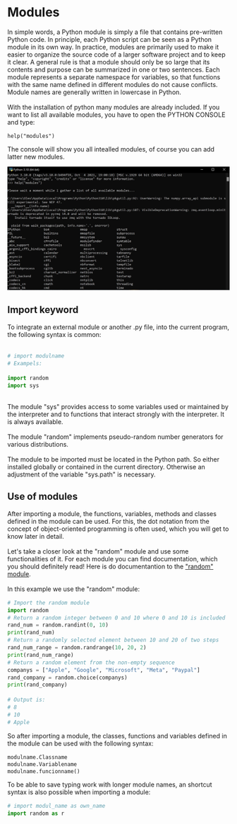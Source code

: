 # Modules

In simple words, a Python module is simply a file that contains pre-written Python code. In principle, each Python script can be seen as a Python module in its own way.
In practice, modules are primarily used to make it easier to organize the source code of a larger software project and to keep it clear. A general rule is that a module should only be so large that its contents and purpose can be summarized in one or two sentences. Each module represents a separate namespace for variables, so that functions with the same name defined in different modules do not cause conflicts. Module names are generally written in lowercase in Python.
<br>
<br>
With the installation of python many modules are already included. If you want to list all available modules, you have to open the PYTHON CONSOLE and type: 

```
help("modules") 
```

The console will show you all intealled modules, of course you can add latter new modules.

<p align="center">
<img src="https://github.com/Olexandr-Andriyenko/Python-learning-path/blob/main/illustrations/img27.JPG" width="700">
<p> 
  
## Import keyword
  
To integrate an external module or another .py file, into the current program, the following syntax is common:  
```python
  
# import modulname
# Exampels:

import random
import sys
  
```
  
The module "sys"  provides access to some variables used or maintained by the interpreter and to functions that interact strongly with the interpreter. It is always available.<br>
<br>
The module "random"  implements pseudo-random number generators for various distributions.
<br>
<br>
The module to be imported must be located in the Python path. So either installed globally or contained in the current directory. Otherwise an adjustment of the variable "sys.path" is necessary.
  
## Use of modules
  
After importing a module, the functions, variables, methods and classes defined in the module can be used. For this, the dot notation from the concept of object-oriented programming is often used, which you will get to know later in detail.
<br>
<br>
Let's take a closer look at the "random" module and use some functionalities of it. For each module you can find documentation, which you should definitely read!
Here is do documentantion to the ["random" module](https://docs.python.org/3/library/random.html).
<br>
<br>
In this example we use the "random" module:
  
```python
# Import the random module
import random
# Return a random integer between 0 and 10 where 0 and 10 is included
rand_num = random.randint(0, 10)
print(rand_num)
# Return a randomly selected element between 10 and 20 of two steps
rand_num_range = random.randrange(10, 20, 2)
print(rand_num_range)
# Return a random element from the non-empty sequence
companys = ["Apple", "Google", "Microsoft", "Meta", "Paypal"]
rand_company = random.choice(companys)
print(rand_company)

# Output is:
# 8
# 10
# Apple

```
  
So after importing a module, the classes, functions and variables defined in the module can be used with the following syntax:
 
```
modulname.Classname
modulname.Variablename
modulname.funcionname() 
```
  
To be able to save typing work with longer module names, an shortcut syntax is also possible when importing a module:
 
```python
# import modul_name as own_name
import random as r
```
